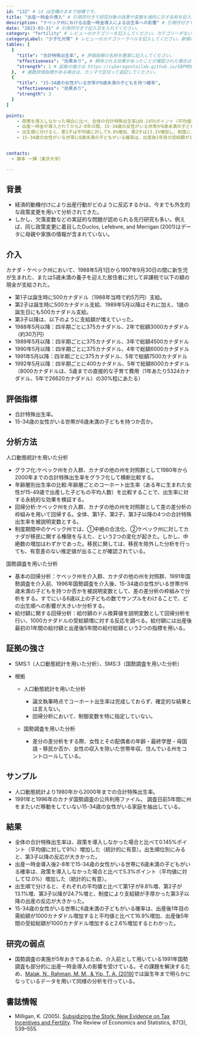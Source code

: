 ```yaml
---
id: "132" # id は空欄のままで結構です。
title: "出産一時金の導入" # 引用符付きで研究対象の政策や変数を端的に示す名称を記入してください。
description: "ケベック州における出産一時金導入による出生率への影響" # 引用符付きで一文以内で政策の簡単な概要を記入してください。
date: "2023-03-31" # 引用符付きで記入日を入れてください。
category: "fertility" # レビューのカテゴリーを記入してください。カテゴリーがない場合は新規で作成してください。その際、カテゴリを端的に示す英単語を選んでください。
categoryLabel: "少子化対策" # レビューのカテゴリーラベルを記入してください。新規の場合はカテゴリを端的に示す名称を選んでください。
tables: [
  {
    "title": "合計特殊出生率", # 評価指標の名称を簡潔に記入してください。
    "effectiveness": "効果あり", # 期待される効果があったことが確認された場合は"効果あり"、期待される効果がなかったり、逆効果だったことが確認された場合は"効果なし"、状況によって効果があったりなかったりする場合は"ミックス"、検出力不足や研究の不備によって結論が出せない場合は"不明" としてください。
    "strength": 1 # 証拠の強さは https://cyberagentailab.github.io/EBPMDB/sms を参照してください。
  },  # 複数評価指標がある場合は、カンマで区切って追記してください。
  {
    "title": "15-34歳の女性がいる世帯が6歳未満の子どもを持つ確率",
    "effectiveness": "効果あり",
    "strength": 3
  }
]

points:
    - 政策を導入しなかった場合に比べ、全体の合計特殊出生率は0.145%ポイント（平均値に対して9%）増加した（統計的に有意）。出生順位別に見ると、第3子以降の反応が大きかった。
    - 出産一時金が導入されてから2-8年の間、15-34歳の女性がいる世帯が6歳未満の子どもを持つ確率は、政策が導入されなかった場合と比べて5.3%ポイント（平均値に対して12.0%）増加した（統計的に有意）。
    - 出生順に分けると、第1子は平均値に対して9.8%増加、第2子は13.1%増加し、制度により支給額が手厚かった第3子以降の出産の反応が大きかったため、第3子以降は24.7%増加した。
    - 15-34歳の女性がいる世帯に6歳未満の子どもがいる確率は、出産後1年目の受給額が1000カナダドル増加すると、平均値に対して16.9%増加し、出産後5年間の総受給額が1000カナダドル増加すると、平均値に対して2.6%増加することがわかった。


contacts:
  - 藤本 一輝（東京大学）

---
```


## 背景 
- 経済的動機付けにより出産行動がどのように反応するかは、今までも外生的な政策変更を用いて分析されてきた。
- しかし、欠落変数などの実証的な問題が認められる先行研究も多い。例えば、同じ政策変更に着目したDuclos, Lefebvre, and Merrigan (2001)はデータに母親や家族の情報が含まれていない。

## 介入
カナダ・ケベック州において、1988年5月1日から1997年9月30日の間に新生児が生まれた、または5歳未満の養子を迎えた居住者に対して非課税で以下の額の現金が支給された。
- 第1子は誕生時に500カナダドル（1988年当時で約5万円）支給。
- 第2子は誕生時に500カナダドル支給、1989年5月以降はそれに加え、1歳の誕生日にも500カナダドル支給。
- 第3子以降は、以下のように支給額が増えていった。
- 1988年5月以降：四半期ごとに375カナダドル、2年で総額3000カナダドル（約30万円）
- 1989年5月以降：四半期ごとに375カナダドル、3年で総額4500カナダドル
- 1990年5月以降：四半期ごとに375カナダドル、4年で総額6000カナダドル
- 1991年5月以降：四半期ごとに375カナダドル、5年で総額7500カナダドル
- 1992年5月以降：四半期ごとに400カナダドル、5年で総額8000カナダドル（8000カナダドルは、5歳までの直接的な子育て費用（1年あたり5324カナダドル、5年で26620カナダドル）の30%程にあたる）

## 評価指標
- 合計特殊出生率。
- 15-34歳の女性がいる世帯が6歳未満の子どもを持つか否か。

## 分析方法
人口動態統計を用いた分析
- グラフ化:ケベック州を介入群、カナダの他の州を対照群として1980年から2000年までの合計特殊出生率をグラフ化して横断比較する。
- 年齢層別出生率の比較:年齢層ごとのコーホート出生率（ある年に生まれた女性が15-49歳で出産した子どもの平均人数）を比較することで、出生率に対する永続的な効果を検証する。
- 回帰分析:ケベック州を介入群、カナダの他の州を対照群として差の差分析の枠組みを用いて回帰する。全体、第1子、第2子、第3子以降の4つの合計特殊出生率を被説明変数とする。
- 制度期間中のケベック州では、①中絶の合法化、②ケベック州に対してカナダが移民に関する権限を与えた、という2つの変化が起きた。しかし、中絶数の増加はわずかであった。移民に関しては、移民を除外した分析を行っても、有意差のない推定値が出ることが確認されている。

国勢調査を用いた分析
- 基本の回帰分析：ケベック州を介入群、カナダの他の州を対照群、1991年国勢調査を介入前、1996年国勢調査を介入後、15-34歳の女性がいる世帯が6歳未満の子どもを持つか否かを被説明変数として、差の差分析の枠組みで分析をする。すでにいる6歳以上の子どもの数でサンプルをわけることで、どの出生順への影響が大きいか分析する。
- 給付額に関する回帰分析：給付額のドル換算値を説明変数として回帰分析を行い、1000カナダドルの受給額増に対する反応を調べる。給付額には出産後最初の1年間の給付額と出産後5年間の給付総額という2つの指標を用いる。


## 証拠の強さ
- SMS:1（人口動態統計を用いた分析）、SMS:3（国勢調査を用いた分析）

- 根拠 
    - 人口動態統計を用いた分析
      - 論文執筆時点でコーホート出生率は完成しておらず、確定的な結果とは言えない。
      - 回帰分析において、制御変数を特に指定していない。

    - 国勢調査を用いた分析
      - 差分の差分析をする際、女性とその配偶者の年齢・最終学歴・母国語・移民か否か、女性の収入を除いた世帯年収、住んでいる州をコントロールしている。

## サンプル
- 人口動態統計より1980年から2000年までの合計特殊出生率。
- 1991年と1996年のカナダ国勢調査の公共利用ファイル。
調査日前5年間に州をまたいだ移動をしていない15-34歳の女性がいる家庭を抽出している。

## 結果
- 全体の合計特殊出生率は、政策を導入しなかった場合と比べて0.145%ポイント（平均値に対して9%）増加した（統計的に有意）。出生順位別にみると、第3子以降の反応が大きかった。
- 出産一時金導入後2-8年で15-34歳の女性がいる世帯に6歳未満の子どもがいる確率は、政策を導入しなかった場合と比べて5.3%ポイント（平均値に対して12.0%）増加した（統計的に有意）。
- 出生順で分けると、それぞれの平均値と比べて第1子が9.8%増、第2子が13.1%増、第3子以降が24.7%増と、制度により支給額が手厚かった第3子以降の出産の反応が大きかった。
- 15-34歳の女性がいる世帯に6歳未満の子どもがいる確率は、出産後1年目の需給額が1000カナダドル増加すると平均値と比べて16.9%増加、出産後5年間の受給総額が1000カナダドル増加すると2.6%増加するとわかった。

## 研究の弱点
- 国勢調査の実施が5年おきであるため、介入前として用いている1991年国勢調査も部分的に出産一時金導入の影響を受けている。その課題を解決するため、[Malak, N., Rahman, M. M., & Yip, T. A. (2019)](https://cyberagentailab.github.io/EBPMDB/doc/document129/)では誕生年まで明らかになっているデータを用いて同様の分析を行っている。

## 書誌情報
- Milligan, K. (2005). [Subsidizing the Stork: New Evidence on Tax Incentives and Fertility](https://doi.org/10.1162/0034653054638382). The Review of Economics and Statistics, 87(3), 539–555. 